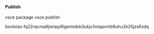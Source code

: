 
#### Publish
vsce package
vsce publish

boolxiao
fq22rqcma6jwnpyl6gemiebb3ukjx3otapvmb6uhu2k25jzs6xdq
